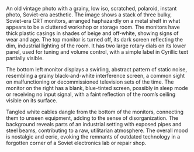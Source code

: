 An old vintage photo with a grainy, low iso, scratched, polaroid, instant photo, Soviet-era aesthetic. The image shows a stack of three bulky, Soviet-era CRT monitors, arranged haphazardly on a metal shelf in what appears to be a cluttered workshop or storage room. The monitors have thick plastic casings in shades of beige and off-white, showing signs of wear and age. The top monitor is turned off, its dark screen reflecting the dim, industrial lighting of the room. It has two large rotary dials on its lower panel, used for tuning and volume control, with a simple label in Cyrillic text partially visible.

The bottom left monitor displays a swirling, abstract pattern of static noise, resembling a grainy black-and-white interference screen, a common sight on malfunctioning or decommissioned television sets of the time. The monitor on the right has a blank, blue-tinted screen, possibly in sleep mode or receiving no input signal, with a faint reflection of the room’s ceiling visible on its surface.

Tangled white cables dangle from the bottom of the monitors, connecting them to unseen equipment, adding to the sense of disorganization. The background reveals parts of an industrial setting with exposed pipes and steel beams, contributing to a raw, utilitarian atmosphere. The overall mood is nostalgic and eerie, evoking the remnants of outdated technology in a forgotten corner of a Soviet electronics lab or repair shop.